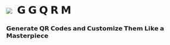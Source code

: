 <h1><img src="https://dswa1xdat8uez.cloudfront.net/2d5pl%2Fpreview%2F69876625%2Fmain_large.png?response-content-disposition=inline%3Bfilename%3D%22main_large.png%22%3B&response-content-type=image%2Fpng&Expires=1755026921&Signature=B~4VbxootPLmINTKPTMW~fxmSqN6zgHeV2GkQQ4Cv7lTz35Q9puJBy908Y6dxVrX3iBBw3lMfqja0Ptsxau3gRH9R6m8OWBP4Sb0-nQk4hZu4u5TJb8QrOcRWI9pXSZTlX1Z8YYS1lf0~K9AvgQi4d0NlbXMS5ctK3~76V~55XhO5TfK9KdIXrTwj1iY4fIIh6oj6l0Qdt01DPWGQA0uvqp~TGl-Fy9Ov02x08iZfTk3IzjotlBWh9w6y045yO2DoDuQCwHoqe5aXReaqL6oijutTozzbnO~T29uSjJCnCKP~i05C2hHjCIkltLSZkb8KoV7R-mqOfKpqChhfdJbwA__&Key-Pair-Id=APKAJT5WQLLEOADKLHBQ">&nbsp;&nbsp;𝗚 𝗚 𝗤 𝗥 𝗠  
<h3>𝗚𝗲𝗻𝗲𝗿𝗮𝘁𝗲 𝗤𝗥 𝗖𝗼𝗱𝗲𝘀 𝗮𝗻𝗱 𝗖𝘂𝘀𝘁𝗼𝗺𝗶𝘇𝗲 𝗧𝗵𝗲𝗺 𝗟𝗶𝗸𝗲 𝗮 𝗠𝗮𝘀𝘁𝗲𝗿𝗽𝗶𝗲𝗰𝗲
